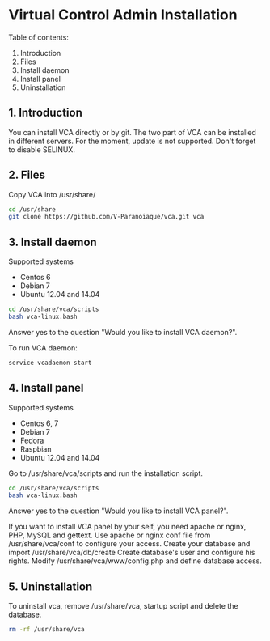# Virtual Control Admin Installation


Table of contents:

1. Introduction
2. Files
3. Install daemon
4. Install panel
5. Uninstallation


## 1. Introduction


You can install VCA directly or by git. The two part of VCA can be installed
in different servers. For the moment, update is not supported.
Don't forget to disable SELINUX.

## 2. Files


Copy VCA into /usr/share/

```bash
cd /usr/share
git clone https://github.com/V-Paranoiaque/vca.git vca
```

## 3. Install daemon


Supported systems
* Centos 6
* Debian 7
* Ubuntu 12.04 and 14.04

```bash
cd /usr/share/vca/scripts
bash vca-linux.bash
```
Answer yes to the question "Would you like to install VCA daemon?".


To run VCA daemon:
```bash
service vcadaemon start
```

## 4. Install panel


Supported systems
* Centos 6, 7
* Debian 7
* Fedora
* Raspbian
* Ubuntu 12.04 and 14.04

Go to /usr/share/vca/scripts and run the installation script.
```bash
cd /usr/share/vca/scripts
bash vca-linux.bash
```

Answer yes to the question "Would you like to install VCA panel?".

If you want to install VCA panel by your self, you need apache or nginx, PHP, MySQL and gettext.
Use apache or nginx conf file from /usr/share/vca/conf to configure your access.
Create your database and import /usr/share/vca/db/create
Create database's user and configure his rights.
Modify /usr/share/vca/www/config.php and define database access.


## 5. Uninstallation


To uninstall vca, remove /usr/share/vca, startup script and delete the database.
```bash
rm -rf /usr/share/vca
```
